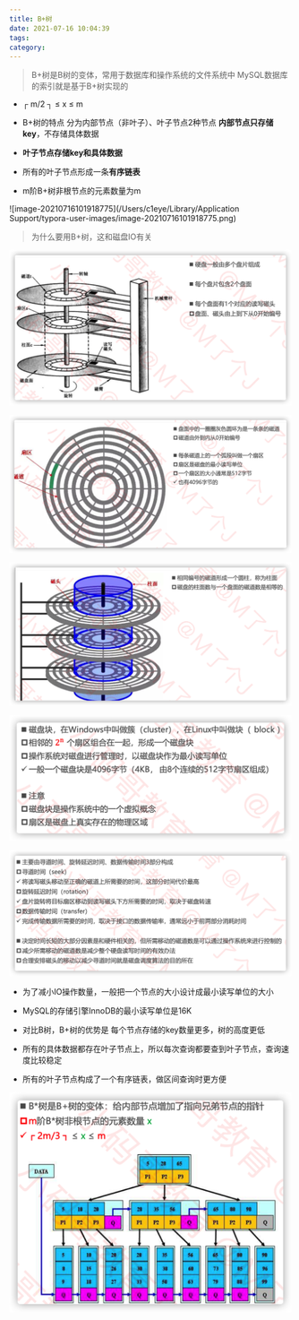 ```yaml
---
title: B+树
date: 2021-07-16 10:04:39
tags:
category:
---
```


<!-- more -->

> B+树是B树的变体，常用于数据库和操作系统的文件系统中 MySQL数据库的索引就是基于B+树实现的

-  ┌ m/2 ┐ ≤ x ≤ m

- B+树的特点 分为内部节点（非叶子）、叶子节点2种节点 **内部节点只存储key**，不存储具体数据 
- **叶子节点存储key和具体数据**

- 所有的叶子节点形成一条**有序链表**

- m阶B+树非根节点的元素数量为m

![image-20210716101918775](/Users/c1eye/Library/Application Support/typora-user-images/image-20210716101918775.png)

> 为什么要用B+树，这和磁盘IO有关

![image-20210716104304939](https://raw.githubusercontent.com/C1EYE/figureBed/main/img/20210716104305.png)

![image-20210716104314655](https://raw.githubusercontent.com/C1EYE/figureBed/main/img/20210716104314.png)

![image-20210716104713750](https://raw.githubusercontent.com/C1EYE/figureBed/main/img/20210716104713.png)

![image-20210716104558085](https://raw.githubusercontent.com/C1EYE/figureBed/main/img/20210716104558.png)

![image-20210716104358241](https://raw.githubusercontent.com/C1EYE/figureBed/main/img/20210716104358.png)

- 为了减小IO操作数量，一般把一个节点的大小设计成最小读写单位的大小 
- MySQL的存储引擎InnoDB的最小读写单位是16K

- 对比B树，B+树的优势是 每个节点存储的key数量更多，树的高度更低 
- 所有的具体数据都存在叶子节点上，所以每次查询都要查到叶子节点，查询速度比较稳定 
- 所有的叶子节点构成了一个有序链表，做区间查询时更方便

![image-20210716104500773](https://raw.githubusercontent.com/C1EYE/figureBed/main/img/20210716104606.png)